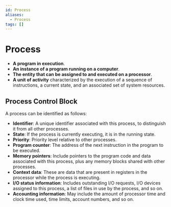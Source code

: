 ```yaml
---
id: Process
aliases:
  - Process
tags: []
---
```


# Process
- **A program in execution**.
- **An instance of a program running on a computer**.
- **The entity that can be assigned to and executed on a processor**.
- **A unit of activity** characterized by the execution of a sequence of instructions, a current state, and an associated set of system resources.

## Process Control Block 
A process can be identified as follows: 
- **Identifier**: A unique identifier associated with this process, to distinguish it from all other processes.
- **State**: If the process is currently executing, it is in the running state.
- **Priority**: Priority level relative to other processes.
- **Program counter**: The address of the next instruction in the program to be executed.
- **Memory pointers**: Include pointers to the program code and data associated with this process, plus any memory blocks shared with other processes.
- **Context data**: These are data that are present in registers in the processor while the process is executing.
- **I/O status information**: Includes outstanding I/O requests, I/O devices assigned to this process, a list of files in use by the process, and so on.
- **Accounting information**: May include the amount of processor time and clock time used, time limits, account numbers, and so on.


